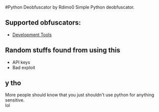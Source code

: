 #Python Deobfuscator by Rdimo0
Simple Python deobfuscator.
## Supported obfuscators:
* [Development Tools](https://development-tools.net/python-obfuscator/)
## Random stuffs found from using this
* API keys
* Bad exploit
## y tho
More people should know that you just shouldn't use python for anything sensitive.    
lol

